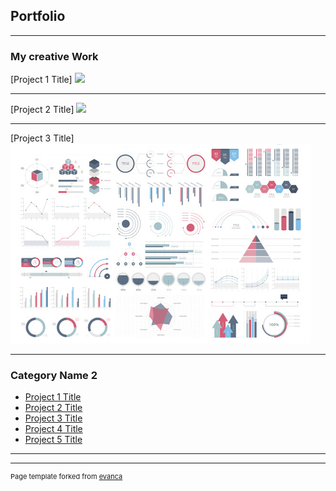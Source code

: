 ## Portfolio

---

### My creative Work 

[Project 1 Title]
<img src="waterpicture.png?raw=true"/>

---
[Project 2 Title]
<img src="images_q=tbn_ANd9GcQNBbpVflp9l_LFi4z2TxeLDBrs_tjFoi61YQ&usqp=CAU.jpg?raw=true"/>

---
[Project 3 Title]
<img src="images/dummy_thumbnail.jpg?raw=true"/>

---

### Category Name 2

- [Project 1 Title](http://example.com/)
- [Project 2 Title](http://example.com/)
- [Project 3 Title](http://example.com/)
- [Project 4 Title](http://example.com/)
- [Project 5 Title](http://example.com/)

---




---
<p style="font-size:11px">Page template forked from <a href="https://github.com/evanca/quick-portfolio">evanca</a></p>
<!-- Remove above link if you don't want to attibute -->
